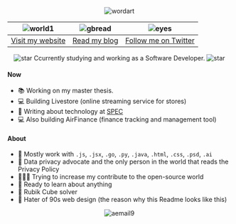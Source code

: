 <div align="center">

![wordart](https://user-images.githubusercontent.com/37421912/119209970-b854d380-baa1-11eb-9e8b-4d3c9866eece.png)
  
| ![world1](https://user-images.githubusercontent.com/37421912/119210263-2fd73280-baa3-11eb-8915-72abf729aa02.gif) | ![gbread](https://user-images.githubusercontent.com/37421912/119210306-7331a100-baa3-11eb-8378-d2547fb7c9f0.gif) | ![eyes](https://user-images.githubusercontent.com/37421912/119210508-6d888b00-baa4-11eb-8f17-4581ef4169be.gif) |
| --------  | -------- | -------- |
| [Visit my website](https://pmatarodrigues.com)  | [Read my blog](https://blog.pmatarodrigues.com)  | [Follow me on Twitter](https://twitter.com/pmatarodrigues)  |

![star](https://user-images.githubusercontent.com/37421912/119210616-0e774600-baa5-11eb-92b5-3f32ea848548.gif)
Ccurrently studying and working as a Software Developer. 
![star](https://user-images.githubusercontent.com/37421912/119210616-0e774600-baa5-11eb-92b5-3f32ea848548.gif)
  
</div>

#### Now
- 📚 Working on my master thesis.
- 💻 Building Livestore (online streaming service for stores)
- 📝 Writing about technology at [SPEC](https://bespec.pt)
- 💻 Also building AirFinance (finance tracking and management tool)

#### About
- 🧰 Mostly work with `.js`, `.jsx`, `.go`, `.py`, `.java`, `.html`, `.css`, `.psd`, `.ai`
- 👀 Data privacy advocate and the only person in the world that reads the Privacy Policy
- 🧑‍🤝‍🧑 Trying to increase my contribute to the open-source world
- 🧠 Ready to learn about anything
- 🤯 Rubik Cube solver
- 💙 Hater of 90s web design (the reason why this Readme looks like this)

<div align="center">

  ![aemail9](https://user-images.githubusercontent.com/37421912/119210750-e5a38080-baa5-11eb-95c7-508a81608dfd.gif)
 
</div>
